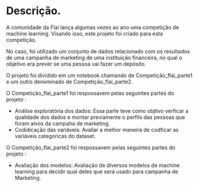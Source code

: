 # Descrição.
 
A comunidade da Flai lança algumas vezes ao ano uma competição de machine learning. Visando isso, este projeto foi criado para esta competição.
 
No caso, foi utilizado um conjunto de dados relacionado com os resultados de uma campanha de marketing de uma instituição financeira, no qual o objetivo era prever se uma pessoa vai fazer um depósito.
 
O projeto foi dividido em um notebook chamando de Competição_flai_parte1 e um outro denominado de Competição_flai_parte2.

O Competição_flai_parte1 foi respossavem pelas seguintes partes do projeto :

* Análise exploratória dos dados: Essa parte teve como objtivo verficar a qualidade dos dados e montar previamente o perfils das pessoas que foram alvos da campaha de marketing.
* Codidicação das variáveis: Avaliar a melhor maneira de codficar as variáveis categoricas do dataset. 

O Competição_flai_parte2 foi respossavem pelas seguintes partes do projeto :
* Avaliação dos modelos: Avaliação de diversos modelos de machine learning para decidir qual deles que será usado para campanha de Marketing.
  
 
 


